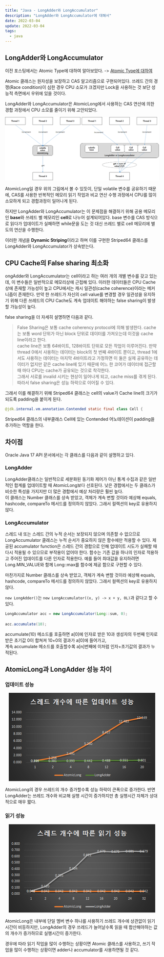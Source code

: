 ```yaml
---
title: "Java - LongAdder와 LongAccumulator"
description: "LongAdder와 LongAccumulator에 대해서"
date: 2022-03-04
update: 2022-03-04
tags:
  - java
---
```


## LongAdder와 LongAccumulator

이전 포스팅에서는 Atomic Type에 대하여 알아보았다. -> [Atomic Type에 대하여](https://hojoon7807.github.io/atomic/)

Atomic 클래스는 원자성을 보장하고 CAS 알고리즘으로 구현되어있다. 쓰레드 간의 경쟁(Race condition)이 심한 경우 CPU 소모가 크겠지만 Lock을 사용하는 것 보단 성능적 측면에서 우위에 있을 것이다.

LongAdder와 LongAccumulator은 AtomicLong에서 사용하는 CAS 연산에 의한 경합 과정에서 CPU 소모를 줄이기 위해 고안되었다.

![](adder.png)

AtomicLong일 경우 위의 그림에서 볼 수 있듯이, 단일 volatile 변수를 공유하기 때문에, CAS를 사용한 반복적인 메모리 읽기 작업과 비교 연산 수행 과정에서 CPU를 많이 소모하게 되고 경합과정이 일어나게 된다.

하지만 LongAdder와 LongAccumulator는 이 문제점을 해결하기 위해 공용 메모리인 **base**와 쓰레드 별 메모리인 **cell**로 나누어 설계되어있다. base 변수를 CAS 방식으로 읽다가 업데이트가 실패하면 while문을 도는 것 대신 쓰레드 별로 cell 메모리에 별도의 연산을 수행한다.

이러한 개념을 **Dynamic Striping**이라고 하며 이를 구현한 Striped64 클래스를 LongAdder와 LongAccumulator가 상속받는다.

## CPU Cache의 False sharing 최소화

ongAdder와 LongAccumulator는 cell이라고 하는 여러 개의 개별 변수를 갖고 있는데, 이 변수들은 일반적으로 메모리상에 근접해 있다. 이러한 데이터들은 CPU Cache상에 존재할 가능성이 높고 CPU에서는 캐시 일관성(cache coherence)이라는 메커니즘이 존재한다. 만약 한 쓰레드가 자신의 cell value를 변경할 경우 일관성을 유지하기 위해 다른 쓰레드의 CPU Cache도 계속 업데이트 해야하는 false sharing이 발생할 가능성이 높다.

false sharing을 더 자세히 설명하면 다음과 같다.

> False Sharing은 보통 cache coherency protocol에 의해 발생한다. cache는 보통 word 단위가 아닌 block 단위로 데이터를 가져오는데 이것을 cache line이라고 한다.\
>  cache line은 보통 64바이트, 128바이트 단위로 모든 작업이 이루어진다. 만약 thread 0에서 사용하는 데이터는 block의 첫 번째 4바이트 뿐이고, thread 1에서도 사용하는 데이터는 마지막 4바이트라고 가정하면 이 둘은 실제 공유하는 데이터가 없지만 같은 cache line에 있기 때문에 어느 한 코어가 데이터에 접근할 때 마다 CPU는 cache가 공유되는 것으로 착각한다.\
> 그래서 서로를 invalid 시키는 현상이 일어나게 되고, cache miss를 겪게 된다. 따라서 false sharing은 성능 하락으로 이어질 수 있다.

그래서 이를 해결하기 위해 Striped64 클래스는 cell의 value가 Cache line의 크기가 되도록 padding을 붙이게 된다.

```java
@jdk.internal.vm.annotation.Contended static final class Cell {
```

Striped64 클래스의 내부클래스 Cell에 있는 Contended 어노테이션이 padding을 추가하는 역할을 한다.

## 차이점

Oracle Java 17 API 문서에서는 각 클래스를 다음과 같이 설명하고 있다.

### LongAdder

LongAdder클래스는 일반적으로 세분화된 동기화 제어가 아닌 통계 수집과 같은 일반적인 합계를 업데이트할 때 AtomicLong보다 선호된다. 낮은 경합에서는 두 클래스가 비슷한 특성을 가지지만 더 많은 경합에서 예상 처리량은 훨씬 높다.\
이 클래스는 Number 클래스를 상속 받았고, 객체가 계속 변할 것이라 예상해 equals, hashcode, compareTo 메서드를 정의하지 않았다. 그래서 컬렉션의 key로 유용하지 않다.

### LongAccumulator

스레드 내 또는 스레드 간의 누적 순서는 보장되지 않으며 의존할 수 없으므로 LongAccumulator 클래스는 누적 순서가 중요하지 않은 함수에만 적용할 수 있다. 제공된 accumulator function은 스레드 간의 경합으로 인해 업데이트 시도가 실패할 때 다시 적용될 수 있으므로 부작용이 없어야 한다. 함수는 기존 값을 하나의 인자로 적용하고 주어진 업데이트를 다른 인자로 적용한다. 예를 들어 최대값을 유지하려면 Long.MIN_VALUE와 함께 Long::max를 함수에 제공 함으로 구현할 수 있다.

마찬가지로 Number 클래스를 상속 받았고, 객체가 계속 변할 것이라 예상해 equals, hashcode, compareTo 메서드를 정의하지 않았다. 그래서 컬렉션의 key로 유용하지 않다.

`new LongAdder()`는 `new LongAccumulator((x, y) -> x + y, 0L)`과 같다고 할 수 있다.

```java
LongAccumulator acc = new LongAccumulator(Long::sum, 0);

acc.accumulate(10);
```

accumulate(10) 메소드를 호출하면 a[0]에 인자로 받은 10과 생성자의 두번째 인자로 받은 초기값 0이 합쳐져 10+0의 결과가 a[0]에 들어가고,\
계속 accumulate 메소드를 호출할수록 a[n]번째에 이처럼 인자+초기값의 결과가 누적된다.

## AtomicLong과 LongAdder 성능 차이

### 업데이트 성능

<P align="center">
<img src="write.png">
</p>

AtomicLong의 경우 쓰레드의 개수 증가할수록 성능 하락이 큰폭으로 증가한다. 반면 LongAdder는 쓰레드 개수와 비교해 실행 시간이 증가하지만 총 실행시간 자체가 상대적으로 매우 짧다.

### 읽기 성능

<P align="center">
<img src="read.png">
</p>

AtomicLong은 내부에 단일 멤버 변수 하나를 사용하기 쓰레드 개수에 상관없이 읽기 시간이 비등하지만, LongAdder의 경우 쓰레드가 늘어날수록 읽을 때 합산해야하는 값의 개수가 증가하므로 실행시간이 증가한다.

경우에 따라 읽기 작업을 많이 수행하는 상황이면 Atomic 클래스를 사용하고, 쓰기 작업을 많이 수행하는 상황이면 adder나 accumulator를 사용하면될 것 같다.
